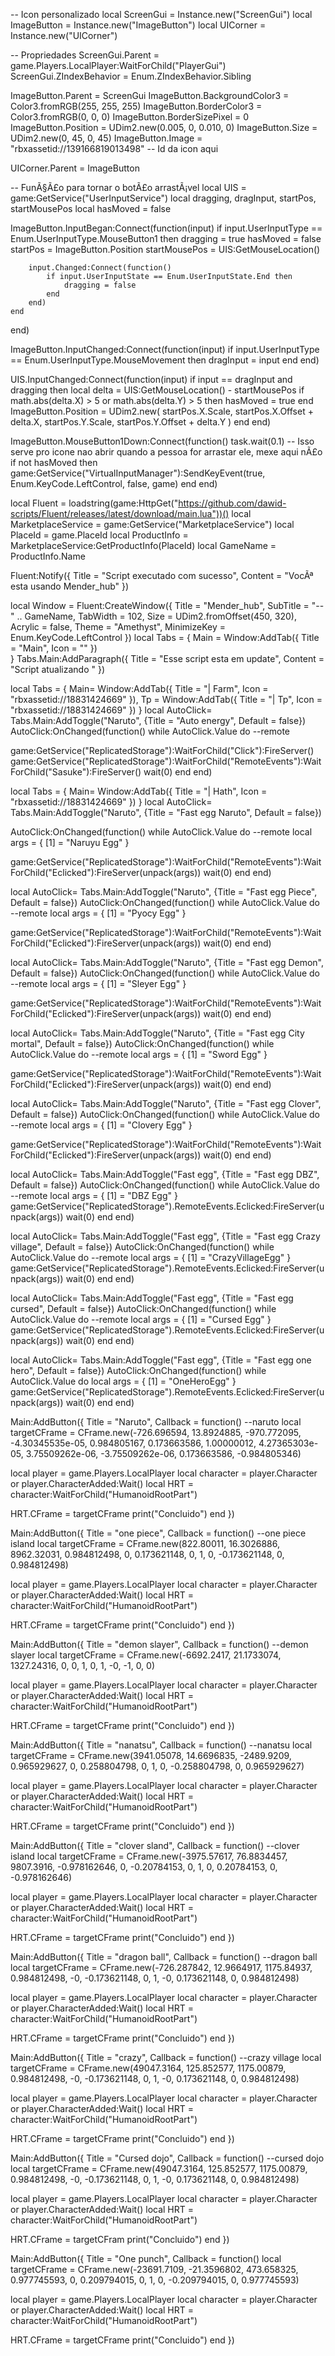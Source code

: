 -- Icon personalizado
local ScreenGui = Instance.new("ScreenGui")
local ImageButton = Instance.new("ImageButton")
local UICorner = Instance.new("UICorner")

-- Propriedades
ScreenGui.Parent = game.Players.LocalPlayer:WaitForChild("PlayerGui")
ScreenGui.ZIndexBehavior = Enum.ZIndexBehavior.Sibling

ImageButton.Parent = ScreenGui
ImageButton.BackgroundColor3 = Color3.fromRGB(255, 255, 255)
ImageButton.BorderColor3 = Color3.fromRGB(0, 0, 0)
ImageButton.BorderSizePixel = 0
ImageButton.Position = UDim2.new(0.005, 0, 0.010, 0)
ImageButton.Size = UDim2.new(0, 45, 0, 45)
ImageButton.Image = "rbxassetid://139166819013498" -- Id da icon aqui

UICorner.Parent = ImageButton

-- FunÃ§Ã£o para tornar o botÃ£o arrastÃ¡vel
local UIS = game:GetService("UserInputService")
local dragging, dragInput, startPos, startMousePos
local hasMoved = false

ImageButton.InputBegan:Connect(function(input)
    if input.UserInputType == Enum.UserInputType.MouseButton1 then
        dragging = true
        hasMoved = false
        startPos = ImageButton.Position
        startMousePos = UIS:GetMouseLocation()

        input.Changed:Connect(function()
            if input.UserInputState == Enum.UserInputState.End then
                dragging = false
            end
        end)
    end
end)

ImageButton.InputChanged:Connect(function(input)
    if input.UserInputType == Enum.UserInputType.MouseMovement then
        dragInput = input
    end
end)

UIS.InputChanged:Connect(function(input)
    if input == dragInput and dragging then
        local delta = UIS:GetMouseLocation() - startMousePos
        if math.abs(delta.X) > 5 or math.abs(delta.Y) > 5 then 
            hasMoved = true
        end
        ImageButton.Position = UDim2.new(
            startPos.X.Scale, startPos.X.Offset + delta.X,
            startPos.Y.Scale, startPos.Y.Offset + delta.Y
        )
    end
end)

ImageButton.MouseButton1Down:Connect(function()
    task.wait(0.1) -- Isso serve pro icone nao abrir quando a pessoa for arrastar ele, mexe aqui nÃ£o
    if not hasMoved then
        game:GetService("VirtualInputManager"):SendKeyEvent(true, Enum.KeyCode.LeftControl, false, game)
    end
end)

local Fluent = loadstring(game:HttpGet("https://github.com/dawid-scripts/Fluent/releases/latest/download/main.lua"))()
local MarketplaceService = game:GetService("MarketplaceService")
local PlaceId = game.PlaceId
local ProductInfo = MarketplaceService:GetProductInfo(PlaceId)
local GameName = ProductInfo.Name

Fluent:Notify({ Title = "Script executado com sucesso", Content = "VocÃª esta usando Mender_hub" })

local Window = Fluent:CreateWindow({
    Title = "Mender_hub",
    SubTitle = "-- " .. GameName,
    TabWidth = 102,
    Size = UDim2.fromOffset(450, 320),
    Acrylic = false,
    Theme = "Amethyst",
    MinimizeKey = Enum.KeyCode.LeftControl
})
local Tabs = {
    Main = Window:AddTab({ Title = "Main", Icon = "" })    
}
Tabs.Main:AddParagraph({
        Title = "Esse script esta em update",
        Content = "Script atualizando "
    })

local Tabs = {
    Main= Window:AddTab({ Title = "| Farm", Icon = "rbxassetid://18831424669" }),
     Tp = Window:AddTab({ Title = "| Tp", Icon = "rbxassetid://18831424669" })
}
local AutoClick= Tabs.Main:AddToggle("Naruto", {Title = "Auto energy", Default = false})
AutoClick:OnChanged(function()
    while AutoClick.Value do
    --remote
    
game:GetService("ReplicatedStorage"):WaitForChild("Click"):FireServer()
game:GetService("ReplicatedStorage"):WaitForChild("RemoteEvents"):WaitForChild("Sasuke"):FireServer()
            wait(0)
           end
        end)

local Tabs = {
    Main= Window:AddTab({ Title = "| Hath", Icon = "rbxassetid://18831424669" })
}
local AutoClick= Tabs.Main:AddToggle("Naruto", {Title = "Fast egg Naruto", Default = false})

AutoClick:OnChanged(function()
    while AutoClick.Value do
--remote
local args = {
    [1] = "Naruyu Egg"
}

game:GetService("ReplicatedStorage"):WaitForChild("RemoteEvents"):WaitForChild("Eclicked"):FireServer(unpack(args))
        wait(0)
    end
end)

local AutoClick= Tabs.Main:AddToggle("Naruto", {Title = "Fast egg Piece", Default = false})
AutoClick:OnChanged(function()
    while AutoClick.Value do
--remote
local args = {
    [1] = "Pyocy Egg"
}

game:GetService("ReplicatedStorage"):WaitForChild("RemoteEvents"):WaitForChild("Eclicked"):FireServer(unpack(args))
        wait(0)
    end
end)

local AutoClick= Tabs.Main:AddToggle("Naruto", {Title = "Fast egg Demon", Default = false})
AutoClick:OnChanged(function()
    while AutoClick.Value do
--remote
local args = {
    [1] = "Sleyer Egg"
}

game:GetService("ReplicatedStorage"):WaitForChild("RemoteEvents"):WaitForChild("Eclicked"):FireServer(unpack(args))
        wait(0)
    end
end)

local AutoClick= Tabs.Main:AddToggle("Naruto", {Title = "Fast egg City mortal", Default = false})
AutoClick:OnChanged(function()
    while AutoClick.Value do
--remote
local args = {
    [1] = "Sword Egg"
}

game:GetService("ReplicatedStorage"):WaitForChild("RemoteEvents"):WaitForChild("Eclicked"):FireServer(unpack(args))
        wait(0)
    end
end)

local AutoClick= Tabs.Main:AddToggle("Naruto", {Title = "Fast egg Clover", Default = false})
AutoClick:OnChanged(function()
    while AutoClick.Value do
--remote
local args = {
    [1] = "Clovery Egg"
}

game:GetService("ReplicatedStorage"):WaitForChild("RemoteEvents"):WaitForChild("Eclicked"):FireServer(unpack(args))
        wait(0)
    end
end)

local AutoClick= Tabs.Main:AddToggle("Fast egg", {Title = "Fast egg DBZ", Default = false})
AutoClick:OnChanged(function()
    while AutoClick.Value do
--remote
    local args = {
        [1] = "DBZ Egg"
    }
    game:GetService("ReplicatedStorage").RemoteEvents.Eclicked:FireServer(unpack(args))
        wait(0)
    end
end)

local AutoClick= Tabs.Main:AddToggle("Fast egg", {Title = "Fast egg Crazy village", Default = false})
AutoClick:OnChanged(function()
    while AutoClick.Value do
--remote
    local args = {
        [1] = "CrazyVillageEgg"
    }
    game:GetService("ReplicatedStorage").RemoteEvents.Eclicked:FireServer(unpack(args))
      wait(0)
    end
end)

local AutoClick= Tabs.Main:AddToggle("Fast egg", {Title = "Fast egg cursed", Default = false})
AutoClick:OnChanged(function()
    while AutoClick.Value do
--remote
    local args = {
        [1] = "Cursed Egg"
    }
    game:GetService("ReplicatedStorage").RemoteEvents.Eclicked:FireServer(unpack(args))
      wait(0)
    end
end)

local AutoClick= Tabs.Main:AddToggle("Fast egg", {Title = "Fast egg one hero", Default = false})
AutoClick:OnChanged(function()
    while AutoClick.Value do
    local args = {
        [1] = "OneHeroEgg"
    }
    game:GetService("ReplicatedStorage").RemoteEvents.Eclicked:FireServer(unpack(args))
      wait(0)
    end
end)

Main:AddButton({
    Title = "Naruto",
    Callback = function()
--naruto
local targetCFrame = CFrame.new(-726.696594, 13.8924885, -970.772095, 
    -4.30345535e-05, 0.984805167, 0.173663586, 
    1.00000012, 4.27365303e-05, 3.75509262e-06, 
    -3.75509262e-06, 0.173663586, -0.984805346)


local player = game.Players.LocalPlayer
local character = player.Character or player.CharacterAdded:Wait()
local HRT = character:WaitForChild("HumanoidRootPart")

HRT.CFrame = targetCFrame
print("Concluido")
    end
})

Main:AddButton({
    Title = "one piece",
    Callback = function()
--one piece island
local targetCFrame = CFrame.new(822.80011, 16.3026886, 8962.32031, 0.984812498, 0, 0.173621148, 0, 1, 0, -0.173621148, 0, 0.984812498)


local player = game.Players.LocalPlayer
local character = player.Character or player.CharacterAdded:Wait()
local HRT = character:WaitForChild("HumanoidRootPart")

HRT.CFrame = targetCFrame
print("Concluido")
    end
})

Main:AddButton({
    Title = "demon slayer",
    Callback = function()
--demon slayer
local targetCFrame = CFrame.new(-6692.2417, 21.1733074, 1327.24316, 0, 0, 1, 0, 1, -0, -1, 0, 0)


local player = game.Players.LocalPlayer
local character = player.Character or player.CharacterAdded:Wait()
local HRT = character:WaitForChild("HumanoidRootPart")

HRT.CFrame = targetCFrame
print("Concluido")
    end
})

Main:AddButton({
    Title = "nanatsu",
    Callback = function()
--nanatsu
local targetCFrame = CFrame.new(3941.05078, 14.6696835, -2489.9209, 0.965929627, 0, 0.258804798, 0, 1, 0, -0.258804798, 0, 0.965929627)


local player = game.Players.LocalPlayer
local character = player.Character or player.CharacterAdded:Wait()
local HRT = character:WaitForChild("HumanoidRootPart")

HRT.CFrame = targetCFrame
print("Concluido")
    end
})

Main:AddButton({
    Title = "clover sland",
    Callback = function()
--clover island
local targetCFrame = CFrame.new(-3975.57617, 76.8834457, 9807.3916, -0.978162646, 0, -0.20784153, 0, 1, 0, 0.20784153, 0, -0.978162646)


local player = game.Players.LocalPlayer
local character = player.Character or player.CharacterAdded:Wait()
local HRT = character:WaitForChild("HumanoidRootPart")

HRT.CFrame = targetCFrame
print("Concluido")
    end
})

Main:AddButton({
    Title = "dragon ball",
    Callback = function()
--dragon ball
local targetCFrame = CFrame.new(-726.287842, 12.9664917, 1175.84937, 0.984812498, -0, -0.173621148, 0, 1, -0, 0.173621148, 0, 0.984812498)


local player = game.Players.LocalPlayer
local character = player.Character or player.CharacterAdded:Wait()
local HRT = character:WaitForChild("HumanoidRootPart")

HRT.CFrame = targetCFrame
print("Concluido")
    end
})

Main:AddButton({
    Title = "crazy",
    Callback = function()
--crazy village
local targetCFrame = CFrame.new(49047.3164, 125.852577, 1175.00879, 0.984812498, -0, -0.173621148, 0, 1, -0, 0.173621148, 0, 0.984812498)


local player = game.Players.LocalPlayer
local character = player.Character or player.CharacterAdded:Wait()
local HRT = character:WaitForChild("HumanoidRootPart")

HRT.CFrame = targetCFrame
print("Concluido")
    end
})

Main:AddButton({
    Title = "Cursed dojo",
    Callback = function()
--cursed dojo
local targetCFrame = CFrame.new(49047.3164, 125.852577, 1175.00879, 0.984812498, -0, -0.173621148, 0, 1, -0, 0.173621148, 0, 0.984812498)


local player = game.Players.LocalPlayer
local character = player.Character or player.CharacterAdded:Wait()
local HRT = character:WaitForChild("HumanoidRootPart")

HRT.CFrame = targetCFram
print("Concluido")
    end
})

Main:AddButton({
    Title = "One punch",
    Callback = function()
local targetCFrame = CFrame.new(-23691.7109, -21.3596802, 473.658325, 0.977745593, 0, 0.209794015, 0, 1, 0, -0.209794015, 0, 0.977745593)


local player = game.Players.LocalPlayer
local character = player.Character or player.CharacterAdded:Wait()
local HRT = character:WaitForChild("HumanoidRootPart")

HRT.CFrame = targetCFrame
 print("Concluido")
    end
})
